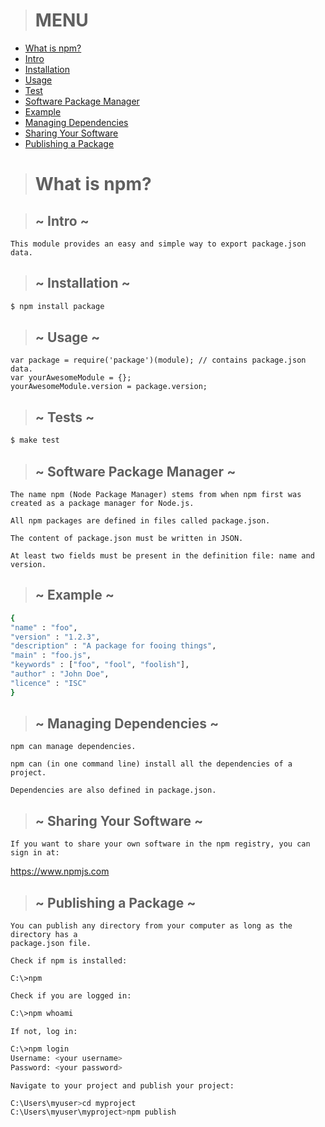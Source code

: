 > # MENU

- [What is npm?](#what-is-npm)
- [Intro](#intro)
- [Installation](#installation)
- [Usage](#usage)
- [Test](#tests)
- [Software Package Manager](#software-package-manager)
- [Example](#example)
- [Managing Dependencies](#managing-dependencies)
- [Sharing Your Software](#sharing-your-software)
- [Publishing a Package](#publishing-a-package)

> # What is npm?

> ## ~ Intro ~

    This module provides an easy and simple way to export package.json data.

> ## ~ Installation ~

```bash
$ npm install package
```

> ## ~ Usage ~

    var package = require('package')(module); // contains package.json data.
    var yourAwesomeModule = {};
    yourAwesomeModule.version = package.version;

> ## ~ Tests ~

```bash
$ make test
```

> ## ~ Software Package Manager ~

    The name npm (Node Package Manager) stems from when npm first was created as a package manager for Node.js.

    All npm packages are defined in files called package.json.

    The content of package.json must be written in JSON.

    At least two fields must be present in the definition file: name and version.

> ## ~ Example ~

```bash
{
"name" : "foo",
"version" : "1.2.3",
"description" : "A package for fooing things",
"main" : "foo.js",
"keywords" : ["foo", "fool", "foolish"],
"author" : "John Doe",
"licence" : "ISC"
}
```

> ## ~ Managing Dependencies ~

    npm can manage dependencies.

    npm can (in one command line) install all the dependencies of a project.

    Dependencies are also defined in package.json.

> ## ~ Sharing Your Software ~

    If you want to share your own software in the npm registry, you can sign in at:

https://www.npmjs.com

> ## ~ Publishing a Package ~

    You can publish any directory from your computer as long as the directory has a
    package.json file.

    Check if npm is installed:
```
C:\>npm
```
    Check if you are logged in:
```bash
C:\>npm whoami
```
    If not, log in:
```bash
C:\>npm login
Username: <your username>
Password: <your password>
```
    Navigate to your project and publish your project:
```bash
C:\Users\myuser>cd myproject
C:\Users\myuser\myproject>npm publish
```